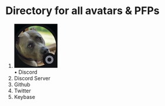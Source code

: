 # Directory for all avatars & PFPs

1. ![img](https://github.com/st8tikratio/cardano_DRep/blob/main/src/img/Ratio13_Discord_Avatar_120H.jpg)
<br> • Discord
3. Discord Server
4. Github
5. Twitter
6. Keybase
